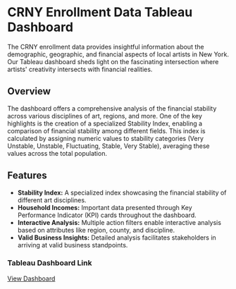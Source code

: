 # CRNY Enrollment Data Tableau Dashboard

The CRNY enrollment data provides insightful information about the demographic, geographic, and financial aspects of local artists in New York. Our Tableau dashboard sheds light on the fascinating intersection where artists' creativity intersects with financial realities.

## Overview

The dashboard offers a comprehensive analysis of the financial stability across various disciplines of art, regions, and more. One of the key highlights is the creation of a specialized Stability Index, enabling a comparison of financial stability among different fields. This index is calculated by assigning numeric values to stability categories (Very Unstable, Unstable, Fluctuating, Stable, Very Stable), averaging these values across the total population.

## Features

- **Stability Index:** A specialized index showcasing the financial stability of different art disciplines.
- **Household Incomes:** Important data presented through Key Performance Indicator (KPI) cards throughout the dashboard.
- **Interactive Analysis:** Multiple action filters enable interactive analysis based on attributes like region, county, and discipline.
- **Valid Business Insights:** Detailed analysis facilitates stakeholders in arriving at valid business standpoints.

### Tableau Dashboard Link

[View Dashboard](https://public.tableau.com/views/CRNY_17002832830670/Dashboard1?:language=en-US&:display_count=n&:origin=viz_share_link)
